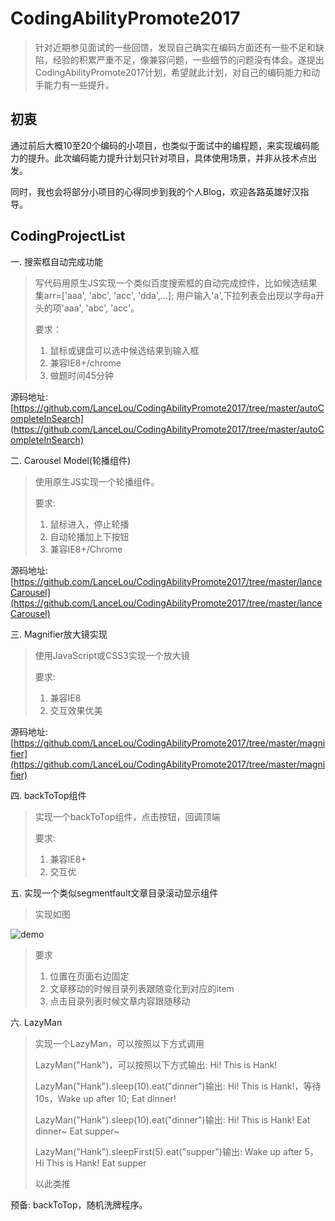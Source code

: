 # CodingAbilityPromote2017


> 针对近期参见面试的一些回馈，发现自己确实在编码方面还有一些不足和缺陷，经验的积累严重不足，像兼容问题，一些细节的问题没有体会。遂提出CodingAbilityPromote2017计划，希望就此计划，对自己的编码能力和动手能力有一些提升。

初衷
---
通过前后大概10至20个编码的小项目，也类似于面试中的编程题，来实现编码能力的提升。此次编码能力提升计划只针对项目，具体使用场景，并非从技术点出发。

同时，我也会将部分小项目的心得同步到我的个人Blog，欢迎各路英雄好汉指导。

CodingProjectList
---

一. 搜索框自动完成功能

> 写代码用原生JS实现一个类似百度搜索框的自动完成控件，比如候选结果集arr=['aaa', 'abc', 'acc', 'dda',...]; 用户输入'a',下拉列表会出现以字母a开头的项'aaa', 'abc', 'acc'。
> 
> 要求：
> 
> 1. 鼠标或键盘可以选中候选结果到输入框> 2. 兼容IE8+/chrome> 3. 做题时间45分钟

源码地址: [https://github.com/LanceLou/CodingAbilityPromote2017/tree/master/autoCompleteInSearch](https://github.com/LanceLou/CodingAbilityPromote2017/tree/master/autoCompleteInSearch)

二. Carousel Model(轮播组件)

> 使用原生JS实现一个轮播组件。
> 
> 要求:
> 
> 1. 鼠标进入，停止轮播
> 2. 自动轮播加上下按钮
> 4. 兼容IE8+/Chrome
>

源码地址: [https://github.com/LanceLou/CodingAbilityPromote2017/tree/master/lanceCarousel](https://github.com/LanceLou/CodingAbilityPromote2017/tree/master/lanceCarousel)

三. Magnifier放大镜实现

> 使用JavaScript或CSS3实现一个放大镜
> 
> 要求:
> 
> 1. 兼容IE8
> 2. 交互效果优美

源码地址: [https://github.com/LanceLou/CodingAbilityPromote2017/tree/master/magnifier](https://github.com/LanceLou/CodingAbilityPromote2017/tree/master/magnifier)

四. backToTop组件

> 实现一个backToTop组件，点击按钮，回调顶端
> 
> 要求:
> 
> 1. 兼容IE8+
> 2. 交互优
> 

五. 实现一个类似segmentfault文章目录滚动显示组件

>
>实现如图
>
![demo](https://www.tuchuang001.com/images/2017/03/22/article-list.png)
>
>要求
>
> 1. 位置在页面右边固定
> 2. 文章移动的时候目录列表跟随变化到对应的item
> 3. 点击目录列表时候文章内容跟随移动
>

六. LazyMan

> 实现一个LazyMan，可以按照以下方式调用
> 
> LazyMan("Hank")，可以按照以下方式输出: Hi! This is Hank!
> 
> LazyMan("Hank").sleep(10).eat("dinner")输出: Hi! This is Hank!，等待10s，Wake up after 10; Eat dinner!
> 
> LazyMan("Hank").sleep(10).eat("dinner")输出: Hi! This is Hank! Eat dinner~ Eat supper~
>
> LazyMan("Hank").sleepFirst(5).eat("supper")输出: Wake up after 5， Hi This is Hank! Eat supper
> 
> 以此类推




预备: backToTop，随机洗牌程序。

